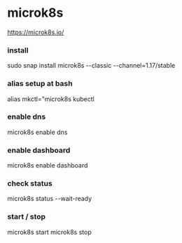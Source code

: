 # microk8s
https://microk8s.io/

### install
sudo snap install microk8s --classic --channel=1.17/stable

### alias setup at bash
alias mkctl="microk8s kubectl

### enable dns
microk8s enable dns

### enable dashboard
microk8s enable dashboard

### check status
microk8s status --wait-ready

### start / stop
microk8s start
microk8s stop

